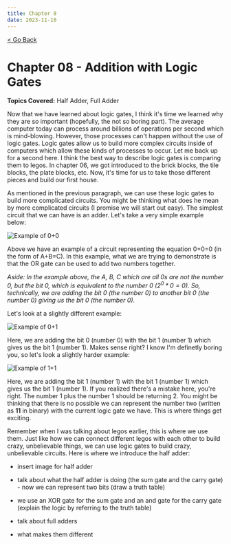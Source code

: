 ```yaml
---
title: Chapter 8
date: 2023-11-10
---
```


<html>
	<head>
	    <!-- Include MathJax script -->
		<script src="https://cdn.mathjax.org/mathjax/latest/MathJax.js?config=TeX-AMS-MML_HTMLorMML" type="text/javascript"></script>
	</head>
	<a style="margin-bottom:5px" href="/cpu_tutorial">< Go Back</a>
	<p></p>
</html>

# Chapter 08 - Addition with Logic Gates
**Topics Covered:** Half Adder, Full Adder

Now that we have learned about logic gates, I think it's time we learned why they are so important (hopefully, the not so boring part). The average computer today can process around billions of operations per second which is mind-blowing. However, those processes can't happen without the use of logic gates. Logic gates allow us to build more complex circuits inside of computers which allow these kinds of processes to occur. Let me back up for a second here. I think the best way to describe logic gates is comparing them to legos. In chapter 06, we got introduced to the brick blocks, the tile blocks, the plate blocks, etc. Now, it's time for us to take those different pieces and build our first house.

As mentioned in the previous paragraph, we can use these logic gates to build more complicated circuits. You might be thinking what does he mean by more complicated circuits (I promise we will start out easy). The simplest circuit that we can have is an adder. Let's take a very simple example below:

![Example of 0+0](image.png)

Above we have an example of a circuit representing the equation 0+0=0 (in the form of A+B=C). In this example, what we are trying to demonstrate is that the OR gate can be used to add two numbers together. 

*Aside: In the example above, the A, B, C which are all 0s are not the number 0, but the bit 0, which is equivalent to the number 0 ($2^0*0=0$). So, technically, we are adding the bit 0 (the number 0) to another bit 0 (the number 0) giving us the bit 0 (the number 0).*

Let's look at a slightly different example:

![Example of 0+1](image-1.png)

Here, we are adding the bit 0 (number 0) with the bit 1 (number 1) which gives us the bit 1 (number 1). Makes sense right? I know I'm definetly boring you, so let's look a slightly harder example:

![Example of 1+1](image-2.png)

Here, we are adding the bit 1 (number 1) with the bit 1 (number 1) which gives us the bit 1 (number 1). If you realized there's a mistake here, you're right. The number 1 plus the number 1 should be returning 2. You might be thinking that there is no possible we can represent the number two (written as **11** in binary) with the current logic gate we have. This is where things get exciting.

Remember when I was talking about legos earlier, this is where we use them. Just like how we can connect different legos with each other to build crazy, unbelievable things, we can use logic gates to build crazy, unbelievable circuits. Here is where we introduce the half adder:

- insert image for half adder
- talk about what the half adder is doing (the sum gate and the carry gate) - now we can represent two bits (draw a truth table)
- we use an XOR gate for the sum gate and an and gate for the carry gate (explain the logic by referring to the truth table)

- talk about full adders 
- what makes them different